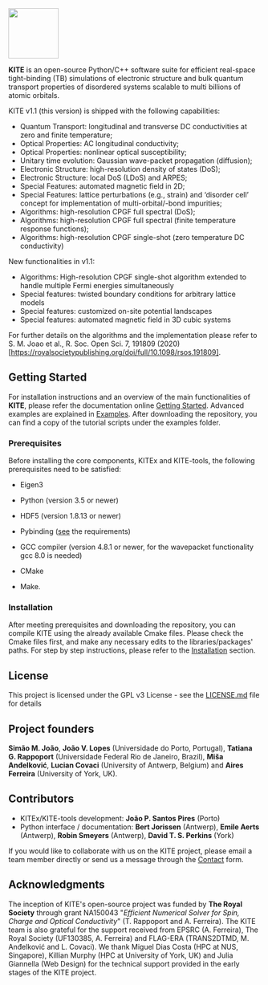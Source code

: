 <img src=https://user-images.githubusercontent.com/39924384/41094707-9e4ead6e-6a25-11e8-9e16-070a3236c8da.png width="100">

**KITE** is an open-source Python/C++ software suite for efficient real-space tight-binding (TB) simulations of electronic structure and bulk quantum transport properties of disordered systems scalable to multi billions of atomic orbitals.

KITE v1.1 (this version) is shipped with the following capabilities:

* Quantum Transport: longitudinal and transverse DC conductivities at zero and finite temperature;
* Optical Properties: AC longitudinal conductivity;
* Optical Properties: nonlinear optical susceptibility;
* Unitary time evolution: Gaussian wave-packet propagation (diffusion);
* Electronic Structure: high-resolution density of states (DoS);
* Electronic Structure: local DoS (LDoS) and ARPES;
* Special Features: automated magnetic field in 2D;
* Special Features: lattice perturbations (e.g., strain) and ‘disorder cell’ concept for implementation of multi-orbital/-bond impurities;
* Algorithms: high-resolution CPGF full spectral (DoS);
* Algorithms: high-resolution CPGF full spectral (finite temperature response functions);
* Algorithms: high-resolution CPGF single-shot (zero temperature DC conductivity)

New functionalities in v1.1:

* Algorithms: High-resolution CPGF single-shot algorithm extended to handle multiple Fermi energies simultaneously  
* Special features: twisted boundary conditions for arbitrary lattice models
* Special features: customized on-site potential landscapes
* Special features: automated magnetic field in 3D cubic systems

For further details on the algorithms and the implementation please refer to S. M. Joao et al., R. Soc. Open Sci. 7, 191809 (2020) [https://royalsocietypublishing.org/doi/full/10.1098/rsos.191809].

## Getting Started

For installation instructions and an overview of the main functionalities of **KITE**, please refer the documentation online [Getting Started](https://quantum-kite.com/category/getting-started/).
Advanced examples are explained in [Examples][kite-examples]. After downloading the repository, you can find a copy of the tutorial scripts under the examples folder.

### Prerequisites

Before installing the core components, KITEx and KITE-tools, the following prerequisites need to be satisfied:

* Eigen3

* Python (version 3.5 or newer)

* HDF5 (version 1.8.13 or newer)

* Pybinding ([see](https://github.com/dean0x7d/pybinding) the requirements)

* GCC compiler (version 4.8.1 or newer, for the wavepacket functionality gcc 8.0 is needed)

* CMake

* Make.

### Installation

After meeting prerequisites and downloading the repository, you can compile KITE using the already available Cmake files. Please check the Cmake files first, and make any necessary edits to the libraries/packages' paths. For step by step instructions, please refer to the [Installation](https://quantum-kite.com/installation/) section.

## License

This project is licensed under the GPL v3 License - see the [LICENSE.md](LICENSE.md) file for details

## Project founders

**Simão M. João**, **João V. Lopes** (Universidade do Porto, Portugal), **Tatiana G. Rappoport** (Universidade Federal Rio de Janeiro, Brazil), **Miša Anđelković**, **Lucian Covaci** (University of Antwerp, Belgium) and **Aires Ferreira** (University of York, UK).

## Contributors

* KITEx/KITE-tools development: **João P. Santos Pires** (Porto)
* Python interface / documentation: **Bert Jorissen** (Antwerp), **Emile Aerts** (Antwerp), **Robin Smeyers** (Antwerp), **David T. S. Perkins** (York)

If you would like to collaborate with us on the KITE project, please email a team member directly or send us a message through the [Contact](https://quantum-kite.com/contact/) form.

## Acknowledgments

The inception of KITE's open-source project was funded by **The Royal Society** through grant NA150043 "*Efficient Numerical Solver for Spin, Charge and Optical Conductivity*" (T. Rappoport and A. Ferreira). The KITE team is also grateful for the support received from EPSRC (A. Ferreira), The Royal Society (UF130385, A. Ferreira) and FLAG-ERA (TRANS2DTMD, M. Anđelković and L. Covaci). We thank Miguel Dias Costa (HPC at NUS, Singapore), Killian Murphy (HPC at University of York, UK) and Julia Giannella (Web Design) for the technical support provided in the early stages of the KITE project.

[kite-examples]: https://quantum-kite.com/documentation/examples/